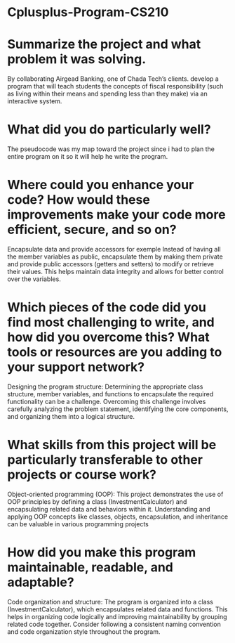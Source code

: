 # Cplusplus-Program-CS210

# Summarize the project and what problem it was solving.
By collaborating  Airgead Banking, one of Chada Tech’s clients. develop a program that will teach students the concepts of fiscal responsibility (such as living within their means and spending less than they make) via an interactive system.

# What did you do particularly well?
The pseudocode was my map toward the project since i had to plan the entire program on it so it will help he write the program. 

# Where could you enhance your code? How would these improvements make your code more efficient, secure, and so on?
Encapsulate data and provide accessors for exemple Instead of having all the member variables as public, encapsulate them by making them private and provide public accessors (getters and setters) to modify or retrieve their values. This helps maintain data integrity and allows for better control over the variables.

# Which pieces of the code did you find most challenging to write, and how did you overcome this? What tools or resources are you adding to your support network?
Designing the program structure: Determining the appropriate class structure, member variables, and functions to encapsulate the required functionality can be a challenge. Overcoming this challenge involves carefully analyzing the problem statement, identifying the core components, and organizing them into a logical structure.

# What skills from this project will be particularly transferable to other projects or course work?
Object-oriented programming (OOP): This project demonstrates the use of OOP principles by defining a class (InvestmentCalculator) and encapsulating related data and behaviors within it. Understanding and applying OOP concepts like classes, objects, encapsulation, and inheritance can be valuable in various programming projects

# How did you make this program maintainable, readable, and adaptable?
Code organization and structure: The program is organized into a class (InvestmentCalculator), which encapsulates related data and functions. This helps in organizing code logically and improving maintainability by grouping related code together. Consider following a consistent naming convention and code organization style throughout the program.
